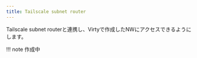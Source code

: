 ```yaml
---
title: Tailscale subnet router
---
```


Tailscale subnet routerと連携し、Virtyで作成したNWにアクセスできるようにします。

!!! note
    作成中